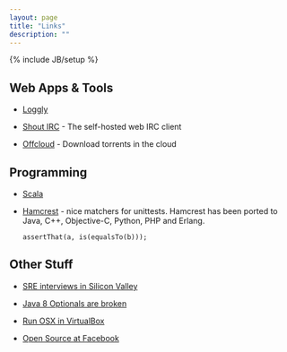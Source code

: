 ```yaml
---
layout: page
title: "Links"
description: ""
---
```

{% include JB/setup %}




## Web Apps &amp; Tools

* [Loggly](http://loggly.com)

* [Shout IRC](http://shout-irc.com/) - The self-hosted web IRC client

* [Offcloud](https://offcloud.com/) - Download torrents in the cloud



## Programming

* [Scala](https://www.youtube.com/watch?v=DzFt0YkZo8M)

* [Hamcrest](https://code.google.com/p/hamcrest/) - nice matchers for unittests.
   Hamcrest has been ported to Java, C++, Objective-C, Python, PHP and Erlang.

  ``` assertThat(a, is(equalsTo(b))); ``` 





## Other Stuff

* [SRE interviews in Silicon Valley](http://blog.marc-seeger.de/2015/05/01/sre-interviews-in-silicon-valley/)

* [Java 8 Optionals are broken](https://developer.atlassian.com/blog/2015/08/optional-broken/)

* [Run OSX in VirtualBox](http://www.macbreaker.com/2015/01/virtualbox-yosemite-zone.html)

* [Open Source at Facebook](https://code.facebook.com/posts/463284987129903/oscon-2015-how-facebook-open-sources-at-scale/)


